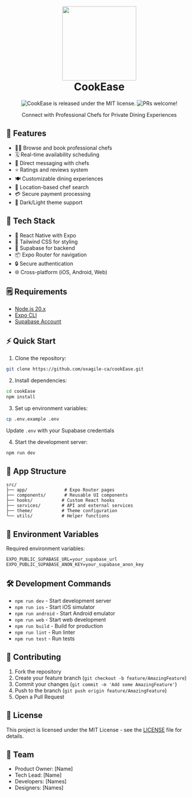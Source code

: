 <h1 align="center">
  <img src='assets/images/logo.png' width='200'>
  <br>
  CookEase
</h1>

<p align="center">
  <img src="https://img.shields.io/badge/license-MIT-blue.svg" alt="CookEase is released under the MIT license." />
  <img src="https://img.shields.io/badge/PRs-welcome-brightgreen.svg" alt="PRs welcome!" />
</p>

<p align="center">
  Connect with Professional Chefs for Private Dining Experiences
</p>

## 🎯 Features

- 👨‍🍳 Browse and book professional chefs
- 🗓️ Real-time availability scheduling
- 💬 Direct messaging with chefs
- ⭐ Ratings and reviews system
- 🍽️ Customizable dining experiences
- 📍 Location-based chef search
- 💳 Secure payment processing
- 🌙 Dark/Light theme support

## 🚀 Tech Stack

- 📱 React Native with Expo
- 🎨 Tailwind CSS for styling
- 🔄 Supabase for backend
- 📦 Expo Router for navigation
- 🔒 Secure authentication
- 🌐 Cross-platform (iOS, Android, Web)

## 🗒️ Requirements

- [Node.js 20.x](https://nodejs.org/en)
- [Expo CLI](https://docs.expo.dev/more/expo-cli/)
- [Supabase Account](https://supabase.com)

## ⚡️ Quick Start

1. Clone the repository:
```bash
git clone https://github.com/oxagile-ca/cookEase.git
```

2. Install dependencies:
```bash
cd cookEase
npm install
```

3. Set up environment variables:
```bash
cp .env.example .env
```
Update `.env` with your Supabase credentials

4. Start the development server:
```bash
npm run dev
```

## 📱 App Structure

```
src/
├── app/              # Expo Router pages
├── components/       # Reusable UI components
├── hooks/           # Custom React hooks
├── services/        # API and external services
├── theme/           # Theme configuration
└── utils/           # Helper functions
```

## 🔑 Environment Variables

Required environment variables:
```
EXPO_PUBLIC_SUPABASE_URL=your_supabase_url
EXPO_PUBLIC_SUPABASE_ANON_KEY=your_supabase_anon_key
```

## 🛠️ Development Commands

- `npm run dev` - Start development server
- `npm run ios` - Start iOS simulator
- `npm run android` - Start Android emulator
- `npm run web` - Start web development
- `npm run build` - Build for production
- `npm run lint` - Run linter
- `npm run test` - Run tests

## 🤝 Contributing

1. Fork the repository
2. Create your feature branch (`git checkout -b feature/AmazingFeature`)
3. Commit your changes (`git commit -m 'Add some AmazingFeature'`)
4. Push to the branch (`git push origin feature/AmazingFeature`)
5. Open a Pull Request

## 📝 License

This project is licensed under the MIT License - see the [LICENSE](LICENSE) file for details.

## 👥 Team

- Product Owner: [Name]
- Tech Lead: [Name]
- Developers: [Names]
- Designers: [Names]